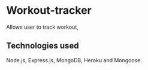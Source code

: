 # Workout-tracker
Allows user to track workout,
## Technologies used
Node.js, Express.js, MongoDB, Heroku and Mongoose.
